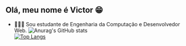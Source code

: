 ## Olá, meu nome é Victor 😁 
- 👨🏽‍🎓 Sou estudante de Engenharia da Computação e Desenvolvedor Web.
![Anurag's GitHub stats](https://github-readme-stats.vercel.app/api?username=filgueira5&show_icons=true&theme=radical)<br>
[![Top Langs](https://github-readme-stats.vercel.app/api/top-langs/?username=filgueira5)](https://github.com/filgueira5/github-readme-stats)
